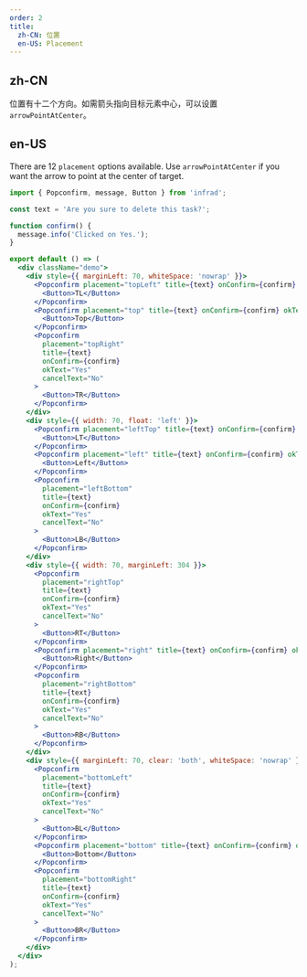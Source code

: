 ```yaml
---
order: 2
title:
  zh-CN: 位置
  en-US: Placement
---
```


## zh-CN

位置有十二个方向。如需箭头指向目标元素中心，可以设置 `arrowPointAtCenter`。

## en-US

There are 12 `placement` options available. Use `arrowPointAtCenter` if you want the arrow to point at the center of target.

```jsx
import { Popconfirm, message, Button } from 'infrad';

const text = 'Are you sure to delete this task?';

function confirm() {
  message.info('Clicked on Yes.');
}

export default () => (
  <div className="demo">
    <div style={{ marginLeft: 70, whiteSpace: 'nowrap' }}>
      <Popconfirm placement="topLeft" title={text} onConfirm={confirm} okText="Yes" cancelText="No">
        <Button>TL</Button>
      </Popconfirm>
      <Popconfirm placement="top" title={text} onConfirm={confirm} okText="Yes" cancelText="No">
        <Button>Top</Button>
      </Popconfirm>
      <Popconfirm
        placement="topRight"
        title={text}
        onConfirm={confirm}
        okText="Yes"
        cancelText="No"
      >
        <Button>TR</Button>
      </Popconfirm>
    </div>
    <div style={{ width: 70, float: 'left' }}>
      <Popconfirm placement="leftTop" title={text} onConfirm={confirm} okText="Yes" cancelText="No">
        <Button>LT</Button>
      </Popconfirm>
      <Popconfirm placement="left" title={text} onConfirm={confirm} okText="Yes" cancelText="No">
        <Button>Left</Button>
      </Popconfirm>
      <Popconfirm
        placement="leftBottom"
        title={text}
        onConfirm={confirm}
        okText="Yes"
        cancelText="No"
      >
        <Button>LB</Button>
      </Popconfirm>
    </div>
    <div style={{ width: 70, marginLeft: 304 }}>
      <Popconfirm
        placement="rightTop"
        title={text}
        onConfirm={confirm}
        okText="Yes"
        cancelText="No"
      >
        <Button>RT</Button>
      </Popconfirm>
      <Popconfirm placement="right" title={text} onConfirm={confirm} okText="Yes" cancelText="No">
        <Button>Right</Button>
      </Popconfirm>
      <Popconfirm
        placement="rightBottom"
        title={text}
        onConfirm={confirm}
        okText="Yes"
        cancelText="No"
      >
        <Button>RB</Button>
      </Popconfirm>
    </div>
    <div style={{ marginLeft: 70, clear: 'both', whiteSpace: 'nowrap' }}>
      <Popconfirm
        placement="bottomLeft"
        title={text}
        onConfirm={confirm}
        okText="Yes"
        cancelText="No"
      >
        <Button>BL</Button>
      </Popconfirm>
      <Popconfirm placement="bottom" title={text} onConfirm={confirm} okText="Yes" cancelText="No">
        <Button>Bottom</Button>
      </Popconfirm>
      <Popconfirm
        placement="bottomRight"
        title={text}
        onConfirm={confirm}
        okText="Yes"
        cancelText="No"
      >
        <Button>BR</Button>
      </Popconfirm>
    </div>
  </div>
);
```

<style>
.code-box-demo .demo {
  overflow: auto;
}
.code-box-demo .ant-popover-wrap > a {
  margin-right: 8px;
}
.code-box-demo .ant-btn {
  margin-right: 8px;
  margin-bottom: 8px;
}
#components-popconfirm-demo-placement .ant-btn {
  width: 70px;
  text-align: center;
  padding: 0;
}
</style>
